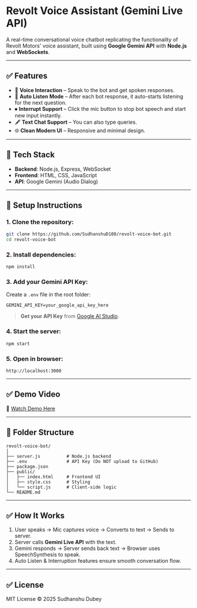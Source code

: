 # Revolt Voice Assistant (Gemini Live API)

A real-time conversational voice chatbot replicating the functionality of Revolt Motors' voice assistant, built using **Google Gemini API** with **Node.js** and **WebSockets**.

---

## ✅ Features
- 🎤 **Voice Interaction** – Speak to the bot and get spoken responses.
- 🔄 **Auto Listen Mode** – After each bot response, it auto-starts listening for the next question.
- ⏹ **Interrupt Support** – Click the mic button to stop bot speech and start new input instantly.
- 🖋 **Text Chat Support** – You can also type queries.
- 🌐 **Clean Modern UI** – Responsive and minimal design.

---

## 🚀 Tech Stack
- **Backend**: Node.js, Express, WebSocket
- **Frontend**: HTML, CSS, JavaScript
- **API**: Google Gemini (Audio Dialog)

---

## 🔧 Setup Instructions

### 1. Clone the repository:
```bash
git clone https://github.com/SudhanshuD100/revolt-voice-bot.git
cd revolt-voice-bot
```

### 2. Install dependencies:
```bash
npm install
```

### 3. Add your Gemini API Key:
Create a `.env` file in the root folder:
```
GEMINI_API_KEY=your_google_api_key_here
```

> **Get your API Key** from [Google AI Studio](https://aistudio.google.com/).

### 4. Start the server:
```bash
npm start
```

### 5. Open in browser:
```
http://localhost:3000
```

---

## ✅ Demo Video
🎥 [Watch Demo Here](https://drive.google.com/file/d/1zSKMOyT7kjSQUrd6ZgxYoq-KdHwpv4DP/view?usp=drive_link)

---

## 📂 Folder Structure
```
revolt-voice-bot/
│
├── server.js          # Node.js backend
├── .env               # API Key (Do NOT upload to GitHub)
├── package.json
├── public/
│   ├── index.html     # Frontend UI
│   ├── style.css      # Styling
│   └── script.js      # Client-side logic
└── README.md
```

---

## ✅ How It Works
1. User speaks → Mic captures voice → Converts to text → Sends to server.
2. Server calls **Gemini Live API** with the text.
3. Gemini responds → Server sends back text → Browser uses SpeechSynthesis to speak.
4. Auto Listen & Interruption features ensure smooth conversation flow.

---

## ✅ License
MIT License © 2025 Sudhanshu Dubey
